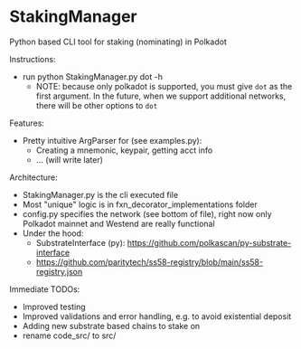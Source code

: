 # StakingManager
Python based CLI tool for staking (nominating) in Polkadot

Instructions:
* run python StakingManager.py dot -h
    - NOTE: because only polkadot is supported, you must give `dot` as the first argument.
    In the future, when we support additional networks, there will be other options to `dot`


Features:
* Pretty intuitive ArgParser for (see examples.py):
	- Creating a mnemonic, keypair, getting acct info
	- ... (will write later)

Architecture:
* StakingManager.py is the cli executed file
* Most "unique" logic is in fxn_decorator_implementations folder
* config.py specifies the network (see bottom of file), right now only Polkadot mainnet and Westend are really functional
* Under the hood:
    - SubstrateInterface (py): https://github.com/polkascan/py-substrate-interface
    - https://github.com/paritytech/ss58-registry/blob/main/ss58-registry.json


Immediate TODOs:
* Improved testing
* Improved validations and error handling, e.g. to avoid existential deposit
* Adding new substrate based chains to stake on
* rename code_src/ to src/

